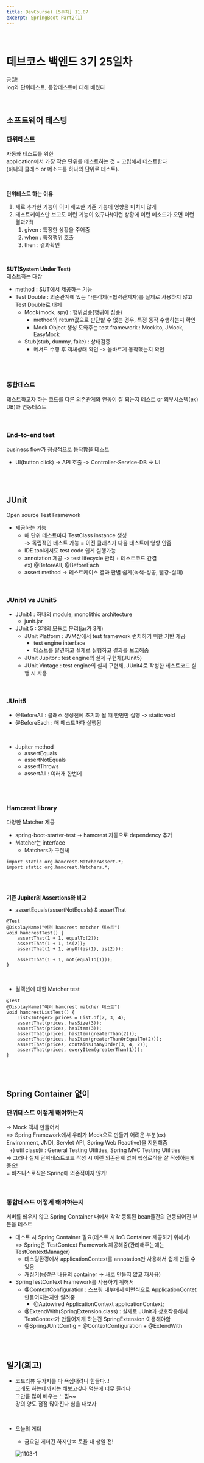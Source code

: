 ```yaml
---
title: DevCourse) [5주차] 11.07   
excerpt: SpringBoot Part2(1)  
---
```


<br/>

# 데브코스 백엔드 3기 25일차   

금월!      
log와 단위테스트, 통합테스트에 대해 배웠다   

<br/>

## 소프트웨어 테스팅

### 단위테스트 
자동화 테스트를 위한   
application에서 가장 작은 단위를 테스트하는 것 = 고립해서 테스트한다   
(하나의 클래스 or 메소드를 하나의 단위로 테스트). 

<br/>

**단위테스트 하는 이유**   
1. 새로 추가한 기능이 이미 배포한 기존 기능에 영향을 미치지 않게   
2. 테스트케이스만 보고도 이런 기능이 있구나!(이런 상황에 이런 메소드가 오면 이런 결과가!)   
   1) given : 특정한 상황을 주어줌
   2) when : 특정행위 호출
   3) then : 결과확인

<br/>

**SUT(System Under Test)**      
테스트하는 대상    
- method : SUT에서 제공하는 기능 
- Test Double : 의존관계에 있는 다른객체(=협력관계자)를 실제로 사용하지 않고 Test Double로 대체
  - Mock(mock, spy) : 행위검증(행위에 집중)
    - method의 return값으로 판단할 수 없는 경우, 특정 동작 수행하는지 확인   
    - Mock Object 생성 도와주는 test framework : Mockito, JMock, EasyMock
  - Stub(stub, dummy, fake) : 상태검증
    - 메서드 수행 후 객체상태 확인 -> 올바르게 동작했는지 확인

<br/><br/>

### 통합테스트   
테스트하고자 하는 코드를 다른 의존관계와 연동이 잘 되는지 테스트 or 외부시스템(ex) DB)과 연동테스트   

<br/>

### End-to-end test 
business flow가 정상적으로 동작함을 테스트   
- UI(button click) -> API 호출 -> Controller-Service-DB -> UI  

<br/><br/>

## JUnit
Open source Test Framework   
- 제공하는 기능
  - 매 단위 테스트마다 TestClass instance 생성    
    -> 독립적인 테스트 가능 = 이전 클래스가 다음 테스트에 영향 안줌   
  - IDE tool에서도 test code 쉽게 실행가능 
  - annotation 제공 -> test lifecycle 관리 + 테스트코드 간결     
    ex) @BeforeAll, @BeforeEach   
  - assert method -> 테스트케이스 결과 판별 쉽게(녹색-성공, 빨강-실패)   

<br/>

### JUnit4 vs JUnit5  

- JUnit4 : 하나의 module, monolithic architecture  
  - junit.jar   
- JUnit 5 : 3개의 모듈로 분리(jar가 3개)   
  - JUnit Platform : JVM상에서 test framework 런치하기 위한 기반 제공  
    - test engine interface 
    - 테스트를 발견하고 실제로 실행하고 결과를 보고해줌     
  - JUnit Jupitor : test engine의 실제 구현체(JUnit5)   
  - JUnit Vintage : test engine의 실제 구현체, JUnit4로 작성한 테스트코드 실행 시 사용    

<br/>

### JUnit5    
- @BeforeAll : 클래스 생성전에 초기화 될 때 한먼만 실행 -> static void
- @BeforeEach : 매 메소드마다 실행됨         

<br/>

- Jupiter method         
  - assertEquals          
  - assertNotEquals       
  - assertThrows        
  - assertAll : 여러개 한번에         

<br/><br/>

### Hamcrest library   
다양한 Matcher 제공   
- spring-boot-starter-test -> hamcrest 자동으로 dependency 추가
- Matcher는 interface
  - Matchers가 구현체   

```
import static org.hamcrest.MatcherAssert.*;
import static org.hamcrest.Matchers.*;
```

<br/><br/>

**기존 Jupiter의 Assertions와 비교**   
- assertEquals(assertNotEquals) & assertThat   

```
@Test
@DisplayName("여러 hamcrest matcher 테스트")
void hamcrestTest() {
    assertThat(1 + 1, equalTo(2));
    assertThat(1 + 1, is(2));
    assertThat(1 + 1, anyOf(is(1), is(2)));

    assertThat(1 + 1, not(equalTo(1)));
}
```

<br/>

- 컬렉션에 대한 Matcher test

```
@Test
@DisplayName("여러 hamcrest matcher 테스트")
void hamcrestListTest() {
    List<Integer> prices = List.of(2, 3, 4);
    assertThat(prices, hasSize(3));
    assertThat(prices, hasItem(3));
    assertThat(prices, hasItem(greaterThan(2)));
    assertThat(prices, hasItem(greaterThanOrEqualTo(2)));
    assertThat(prices, containsInAnyOrder(3, 4, 2));
    assertThat(prices, everyItem(greaterThan(1)));
}
```

<br/><br/>

## Spring Container 없이 
### 단위테스트 어떻게 해야하는지 
-> Mock 객체 만들어서   
=> Spring Framework에서 우리가 Mock으로 만들기 어려운 부분(ex) Environment, JNDI, Servlet API, Spring Web Reactive)을 지원해줌    
&nbsp; +) util class들 : General Testing Utilities, Spring MVC Testing Utilities   
=> 그러나 실제 단위테스트코드 작성 시 이런 의존관계 없이 핵심로직을 잘 작성하는게 중요!   
= 비즈니스로직은 Spring에 의존적이지 않게! 

<br/>

### 통합테스트 어떻게 해야하는지 
서버를 띄우지 않고 Spring Container 내에서 각각 등록된 bean들간의 연동되어진 부분을 테스트  
- 테스트 시 Spring Container 필요(테스트 시 IoC Container 제공하기 위해서)   
  => Spring은 TestContext Framework 제공해줌(관리해주는애는 TestContextManager)      
  - 테스팅환경에서 applicationContext를 annotation만 사용해서 쉽게 만들 수 있음
  - 캐싱기능(같은 내용의 container -> 새로 만들지 않고 재사용)   
- SpringTestContext Framework를 사용하기 위해서
  - @ContextConfiguration : 스프링 내부에서 어떤식으로 ApplicationContet만들어지는지만 알려줌 
    - @Autowired ApplicationContext applicationContext; 
  - @ExtendWith(SpringExtension.class) : 실제로 JUnit과 상호작용해서 TestContext가 만들어지게 하는건 SpringExtension 이용해야함
  - @SpringJUnitConfig = @ContextConfiguration + @ExtendWith

<br/><br/>

## 일기(회고)

- 코드리뷰 두가지를 다 욕심내려니 힘들다..!    
  그래도 하는데까지는 해보고싶다 덕분에 너무 졸리다   
  그만큼 많이 배우는 느낌~~  
  강의 양도 점점 많아진다 힘을 내보자   
  
<br/>

- 오늘의 게더
  - 금요일 게더긴 하지만ㅎ 토욜 내 생일 전!   
  
  ![1103-1](https://user-images.githubusercontent.com/103614357/200375735-8553bf50-fcb7-4745-a740-c82f67cf816a.png)

<br/>
